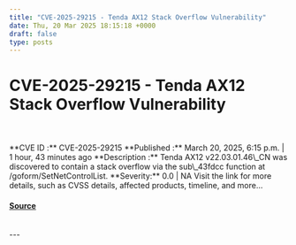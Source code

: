 ```yaml
---
title: "CVE-2025-29215 - Tenda AX12 Stack Overflow Vulnerability"
date: Thu, 20 Mar 2025 18:15:18 +0000
draft: false
type: posts
---
```

# CVE-2025-29215 - Tenda AX12 Stack Overflow Vulnerability

<br/>

<br/>
**CVE ID :** CVE-2025-29215  
**Published :** March 20, 2025, 6:15 p.m. | 1 hour, 43 minutes ago  
**Description :** Tenda AX12 v22.03.01.46\_CN was discovered to contain a stack overflow via the sub\_43fdcc function at /goform/SetNetControlList.  
**Severity:** 0.0 | NA  
Visit the link for more details, such as CVSS details, affected products, timeline, and more...

#### [Source](https://cvefeed.io/vuln/detail/CVE-2025-29215)

<br/>
---
